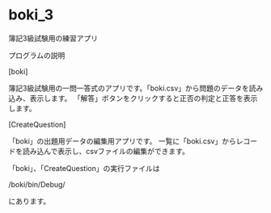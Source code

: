 # boki_3
簿記3級試験用の練習アプリ

プログラムの説明

[boki]

簿記3級試験用の一問一答式のアプリです。「boki.csv」から問題のデータを読み込み、表示します。
「解答」ボタンをクリックすると正否の判定と正答を表示します。

[CreateQuestion]

「boki」の出題用データの編集用アプリです。
一覧に「boki.csv」からレコードを読み込んで表示し、csvファイルの編集ができます。

「boki」、「CreateQuestion」の実行ファイルは

/boki/bin/Debug/

にあります。
